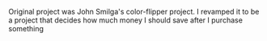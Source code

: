 Original project was John Smilga's color-flipper project. I revamped it to be a project that decides how much money I should save after I purchase something
